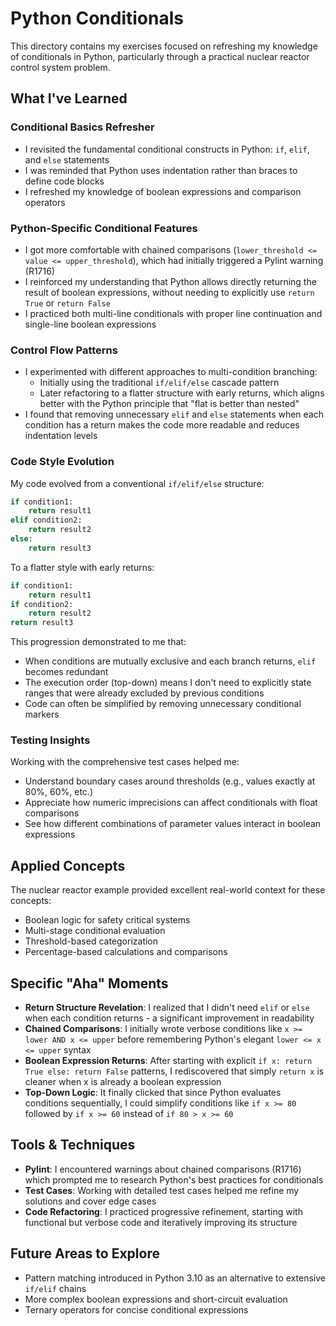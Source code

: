 # Python Conditionals

This directory contains my exercises focused on refreshing my knowledge of conditionals in Python, particularly through a practical nuclear reactor control system problem.

## What I've Learned

### Conditional Basics Refresher
- I revisited the fundamental conditional constructs in Python: `if`, `elif`, and `else` statements
- I was reminded that Python uses indentation rather than braces to define code blocks
- I refreshed my knowledge of boolean expressions and comparison operators

### Python-Specific Conditional Features
- I got more comfortable with chained comparisons (`lower_threshold <= value <= upper_threshold`), which had initially triggered a Pylint warning (R1716)
- I reinforced my understanding that Python allows directly returning the result of boolean expressions, without needing to explicitly use `return True` or `return False`
- I practiced both multi-line conditionals with proper line continuation and single-line boolean expressions

### Control Flow Patterns
- I experimented with different approaches to multi-condition branching:
  - Initially using the traditional `if/elif/else` cascade pattern
  - Later refactoring to a flatter structure with early returns, which aligns better with the Python principle that "flat is better than nested"
- I found that removing unnecessary `elif` and `else` statements when each condition has a return makes the code more readable and reduces indentation levels

### Code Style Evolution
My code evolved from a conventional `if/elif/else` structure:
```python
if condition1:
    return result1
elif condition2:
    return result2
else:
    return result3
```

To a flatter style with early returns:
```python
if condition1:
    return result1
if condition2:
    return result2
return result3
```

This progression demonstrated to me that:
- When conditions are mutually exclusive and each branch returns, `elif` becomes redundant
- The execution order (top-down) means I don't need to explicitly state ranges that were already excluded by previous conditions
- Code can often be simplified by removing unnecessary conditional markers

### Testing Insights
Working with the comprehensive test cases helped me:
- Understand boundary cases around thresholds (e.g., values exactly at 80%, 60%, etc.)
- Appreciate how numeric imprecisions can affect conditionals with float comparisons
- See how different combinations of parameter values interact in boolean expressions

## Applied Concepts
The nuclear reactor example provided excellent real-world context for these concepts:
- Boolean logic for safety critical systems
- Multi-stage conditional evaluation
- Threshold-based categorization
- Percentage-based calculations and comparisons

## Specific "Aha" Moments
- **Return Structure Revelation**: I realized that I didn't need `elif` or `else` when each condition returns - a significant improvement in readability
- **Chained Comparisons**: I initially wrote verbose conditions like `x >= lower AND x <= upper` before remembering Python's elegant `lower <= x <= upper` syntax
- **Boolean Expression Returns**: After starting with explicit `if x: return True else: return False` patterns, I rediscovered that simply `return x` is cleaner when x is already a boolean expression
- **Top-Down Logic**: It finally clicked that since Python evaluates conditions sequentially, I could simplify conditions like `if x >= 80` followed by `if x >= 60` instead of `if 80 > x >= 60`

## Tools & Techniques
- **Pylint**: I encountered warnings about chained comparisons (R1716) which prompted me to research Python's best practices for conditionals
- **Test Cases**: Working with detailed test cases helped me refine my solutions and cover edge cases
- **Code Refactoring**: I practiced progressive refinement, starting with functional but verbose code and iteratively improving its structure

## Future Areas to Explore
- Pattern matching introduced in Python 3.10 as an alternative to extensive `if/elif` chains
- More complex boolean expressions and short-circuit evaluation
- Ternary operators for concise conditional expressions